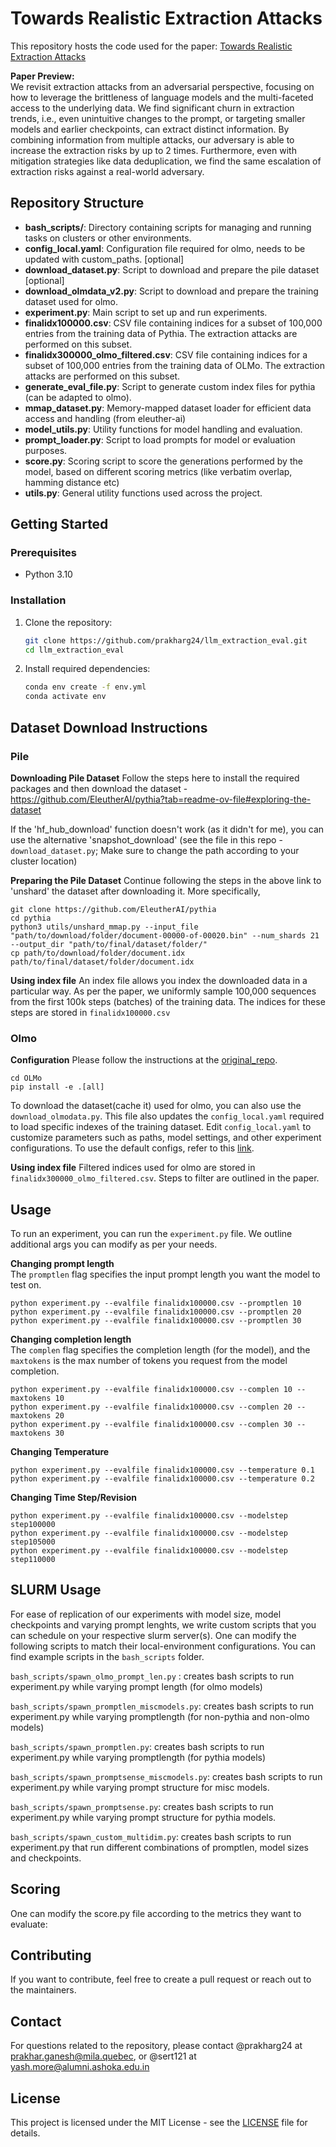 
# Towards Realistic Extraction Attacks

This repository hosts the code used for the paper: [Towards Realistic Extraction Attacks](https://arxiv.org/pdf/2407.02596)

**Paper Preview:**  
We revisit extraction attacks from an adversarial perspective, focusing on how to leverage the brittleness of language models and the multi-faceted access to the underlying data. We find significant churn in extraction trends, i.e., even unintuitive changes to the prompt, or targeting smaller models and earlier checkpoints, can extract distinct information. By combining information from multiple attacks, our adversary is able to increase the extraction risks by up to 2 times. Furthermore, even with mitigation strategies like data deduplication, we find the same escalation of extraction risks against a real-world adversary. 

## Repository Structure

- **bash_scripts/**: Directory containing scripts for managing and running tasks on clusters or other environments.
- **config_local.yaml**: Configuration file required for olmo, needs to be updated with custom_paths. [optional]
- **download_dataset.py**: Script to download and prepare the pile dataset [optional]
- **download_olmdata_v2.py**:  Script to download and prepare the training dataset used for olmo. 
- **experiment.py**: Main script to set up and run experiments.
- **finalidx100000.csv**: CSV file containing indices for a subset of 100,000 entries from the training data of Pythia. The extraction attacks are performed on this subset.
- **finalidx300000_olmo_filtered.csv**: CSV file containing indices for a subset of 100,000 entries from the training data of OLMo. The extraction attacks are performed on this subset.
- **generate_eval_file.py**: Script to generate custom index files for pythia (can be adapted to olmo).
- **mmap_dataset.py**: Memory-mapped dataset loader for efficient data access and handling (from eleuther-ai)
- **model_utils.py**: Utility functions for model handling and evaluation.
- **prompt_loader.py**: Script to load prompts for model or evaluation purposes.
- **score.py**: Scoring script to score the generations performed by the model, based on different scoring metrics (like verbatim overlap, hamming distance etc)
- **utils.py**: General utility functions used across the project.

## Getting Started

### Prerequisites

- Python 3.10

### Installation

1. Clone the repository:

   ```bash
   git clone https://github.com/prakharg24/llm_extraction_eval.git
   cd llm_extraction_eval
   ```

2. Install required dependencies:

   ```bash
   conda env create -f env.yml
   conda activate env
   ```

## Dataset Download Instructions

### Pile
**Downloading Pile Dataset**
Follow the steps here to install the required packages and then download the dataset - https://github.com/EleutherAI/pythia?tab=readme-ov-file#exploring-the-dataset

If the 'hf_hub_download' function doesn't work (as it didn't for me), you can use the alternative 'snapshot_download' (see the file in this repo - `download_dataset.py`; Make sure to change the path according to your cluster location)

**Preparing the Pile Dataset**
Continue following the steps in the above link to 'unshard' the dataset after downloading it. More specifically,
```
git clone https://github.com/EleutherAI/pythia
cd pythia
python3 utils/unshard_mmap.py --input_file "path/to/download/folder/document-00000-of-00020.bin" --num_shards 21 --output_dir "path/to/final/dataset/folder/"
cp path/to/download/folder/document.idx path/to/final/dataset/folder/document.idx
```

**Using index file**
An index file allows you index the downloaded data in a particular way. As per the paper, we uniformly sample 100,000 sequences from the first 100k steps (batches) of the training data. The indices for these steps are stored in `finalidx100000.csv`

  
### Olmo

**Configuration**
Please follow the instructions at the [original_repo](https://github.com/allenai/OLMo).  

```
cd OLMo
pip install -e .[all]
```
To download the dataset(cache it) used for olmo, you can also use the `download_olmodata.py`. This file also updates the `config_local.yaml` required to load specific indexes of the training dataset. Edit `config_local.yaml` to customize parameters such as paths, model settings, and other experiment configurations.
To use the default configs, refer to this [link](https://github.com/allenai/OLMo/blob/main/configs/official/OLMo-7B.yaml).

**Using index file**
Filtered indices used for olmo are stored in `finalidx300000_olmo_filtered.csv`. Steps to filter are outlined in the paper.

## Usage
To run an experiment, you can run the `experiment.py` file. 
We outline additional args you can modify as per your needs.

**Changing prompt length**  
The `promptlen` flag specifies the input prompt length you want the model to test on.   

```
python experiment.py --evalfile finalidx100000.csv --promptlen 10
python experiment.py --evalfile finalidx100000.csv --promptlen 20
python experiment.py --evalfile finalidx100000.csv --promptlen 30
```

**Changing completion length**  
The `complen` flag specifies the completion length (for the model), and the `maxtokens` is the max number of tokens you request from the model completion.  

```
python experiment.py --evalfile finalidx100000.csv --complen 10 --maxtokens 10
python experiment.py --evalfile finalidx100000.csv --complen 20 --maxtokens 20
python experiment.py --evalfile finalidx100000.csv --complen 30 --maxtokens 30
```

**Changing Temperature**  
```
python experiment.py --evalfile finalidx100000.csv --temperature 0.1
python experiment.py --evalfile finalidx100000.csv --temperature 0.2
```

**Changing Time Step/Revision**  
```
python experiment.py --evalfile finalidx100000.csv --modelstep step100000
python experiment.py --evalfile finalidx100000.csv --modelstep step105000
python experiment.py --evalfile finalidx100000.csv --modelstep step110000
```


## SLURM Usage
For ease of replication of our experiments with model size, model checkpoints and varying prompt lenghts, we write custom scripts that you can schedule on your respective slurm server(s).
One can modify the following scripts to match their local-environment configurations.
You can find example scripts in the `bash_scripts` folder. 


`bash_scripts/spawn_olmo_prompt_len.py` : creates bash scripts to run experiment.py while varying prompt length (for olmo models)  

`bash_scripts/spawn_promptlen_miscmodels.py`:  creates bash scripts to run experiment.py while varying promptlength (for non-pythia and non-olmo models)  

`bash_scripts/spawn_promptlen.py`:  creates bash scripts to run experiment.py while varying promptlength (for pythia models)  

`bash_scripts/spawn_promptsense_miscmodels.py`:  creates bash scripts to run experiment.py while varying prompt structure for misc models.  

`bash_scripts/spawn_promptsense.py`: creates bash scripts to run experiment.py while varying prompt structure for pythia models.  

`bash_scripts/spawn_custom_multidim.py`: creates bash scripts to run experiment.py that run different combinations of promptlen, model sizes and checkpoints.   


## Scoring
One can modify the score.py file according to the metrics they want to evaluate:
<Insert metrics>


## Contributing
If you want to contribute, feel free to create a pull request or reach out to the maintainers.

## Contact
For questions related to the repository, please contact @prakharg24 at [prakhar.ganesh@mila.quebec](mailto:prakhargannu@gmail.com), or @sert121 at [yash.more@alumni.ashoka.edu.in](mailto:yash.more@alumni.ashoka.edu.in)

## License
This project is licensed under the MIT License - see the [LICENSE](LICENSE) file for details.
